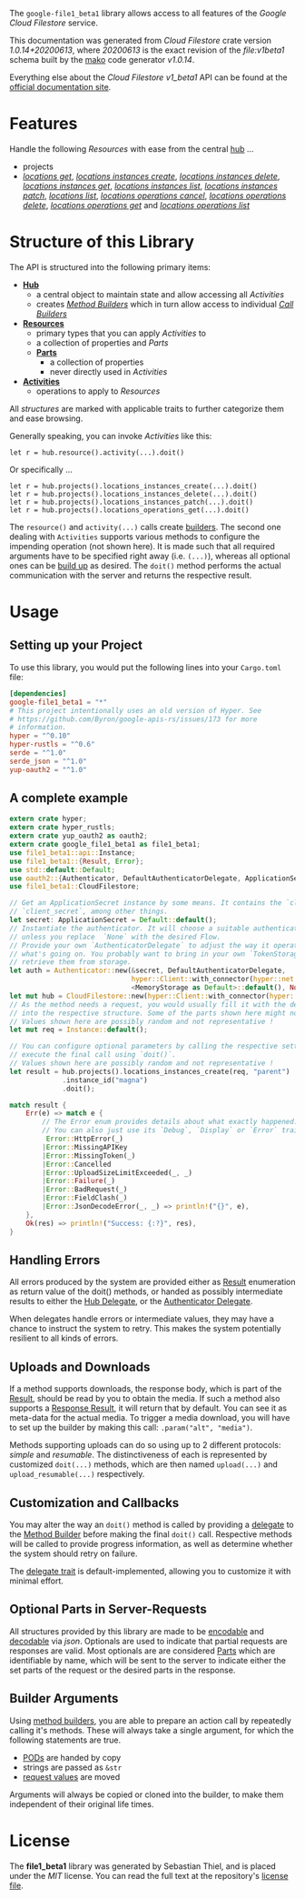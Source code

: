 <!---
DO NOT EDIT !
This file was generated automatically from 'src/mako/api/README.md.mako'
DO NOT EDIT !
-->
The `google-file1_beta1` library allows access to all features of the *Google Cloud Filestore* service.

This documentation was generated from *Cloud Filestore* crate version *1.0.14+20200613*, where *20200613* is the exact revision of the *file:v1beta1* schema built by the [mako](http://www.makotemplates.org/) code generator *v1.0.14*.

Everything else about the *Cloud Filestore* *v1_beta1* API can be found at the
[official documentation site](https://cloud.google.com/filestore/).
# Features

Handle the following *Resources* with ease from the central [hub](https://docs.rs/google-file1_beta1/1.0.14+20200613/google_file1_beta1/CloudFilestore) ... 

* projects
 * [*locations get*](https://docs.rs/google-file1_beta1/1.0.14+20200613/google_file1_beta1/api::ProjectLocationGetCall), [*locations instances create*](https://docs.rs/google-file1_beta1/1.0.14+20200613/google_file1_beta1/api::ProjectLocationInstanceCreateCall), [*locations instances delete*](https://docs.rs/google-file1_beta1/1.0.14+20200613/google_file1_beta1/api::ProjectLocationInstanceDeleteCall), [*locations instances get*](https://docs.rs/google-file1_beta1/1.0.14+20200613/google_file1_beta1/api::ProjectLocationInstanceGetCall), [*locations instances list*](https://docs.rs/google-file1_beta1/1.0.14+20200613/google_file1_beta1/api::ProjectLocationInstanceListCall), [*locations instances patch*](https://docs.rs/google-file1_beta1/1.0.14+20200613/google_file1_beta1/api::ProjectLocationInstancePatchCall), [*locations list*](https://docs.rs/google-file1_beta1/1.0.14+20200613/google_file1_beta1/api::ProjectLocationListCall), [*locations operations cancel*](https://docs.rs/google-file1_beta1/1.0.14+20200613/google_file1_beta1/api::ProjectLocationOperationCancelCall), [*locations operations delete*](https://docs.rs/google-file1_beta1/1.0.14+20200613/google_file1_beta1/api::ProjectLocationOperationDeleteCall), [*locations operations get*](https://docs.rs/google-file1_beta1/1.0.14+20200613/google_file1_beta1/api::ProjectLocationOperationGetCall) and [*locations operations list*](https://docs.rs/google-file1_beta1/1.0.14+20200613/google_file1_beta1/api::ProjectLocationOperationListCall)




# Structure of this Library

The API is structured into the following primary items:

* **[Hub](https://docs.rs/google-file1_beta1/1.0.14+20200613/google_file1_beta1/CloudFilestore)**
    * a central object to maintain state and allow accessing all *Activities*
    * creates [*Method Builders*](https://docs.rs/google-file1_beta1/1.0.14+20200613/google_file1_beta1/client::MethodsBuilder) which in turn
      allow access to individual [*Call Builders*](https://docs.rs/google-file1_beta1/1.0.14+20200613/google_file1_beta1/client::CallBuilder)
* **[Resources](https://docs.rs/google-file1_beta1/1.0.14+20200613/google_file1_beta1/client::Resource)**
    * primary types that you can apply *Activities* to
    * a collection of properties and *Parts*
    * **[Parts](https://docs.rs/google-file1_beta1/1.0.14+20200613/google_file1_beta1/client::Part)**
        * a collection of properties
        * never directly used in *Activities*
* **[Activities](https://docs.rs/google-file1_beta1/1.0.14+20200613/google_file1_beta1/client::CallBuilder)**
    * operations to apply to *Resources*

All *structures* are marked with applicable traits to further categorize them and ease browsing.

Generally speaking, you can invoke *Activities* like this:

```Rust,ignore
let r = hub.resource().activity(...).doit()
```

Or specifically ...

```ignore
let r = hub.projects().locations_instances_create(...).doit()
let r = hub.projects().locations_instances_delete(...).doit()
let r = hub.projects().locations_instances_patch(...).doit()
let r = hub.projects().locations_operations_get(...).doit()
```

The `resource()` and `activity(...)` calls create [builders][builder-pattern]. The second one dealing with `Activities` 
supports various methods to configure the impending operation (not shown here). It is made such that all required arguments have to be 
specified right away (i.e. `(...)`), whereas all optional ones can be [build up][builder-pattern] as desired.
The `doit()` method performs the actual communication with the server and returns the respective result.

# Usage

## Setting up your Project

To use this library, you would put the following lines into your `Cargo.toml` file:

```toml
[dependencies]
google-file1_beta1 = "*"
# This project intentionally uses an old version of Hyper. See
# https://github.com/Byron/google-apis-rs/issues/173 for more
# information.
hyper = "^0.10"
hyper-rustls = "^0.6"
serde = "^1.0"
serde_json = "^1.0"
yup-oauth2 = "^1.0"
```

## A complete example

```Rust
extern crate hyper;
extern crate hyper_rustls;
extern crate yup_oauth2 as oauth2;
extern crate google_file1_beta1 as file1_beta1;
use file1_beta1::api::Instance;
use file1_beta1::{Result, Error};
use std::default::Default;
use oauth2::{Authenticator, DefaultAuthenticatorDelegate, ApplicationSecret, MemoryStorage};
use file1_beta1::CloudFilestore;

// Get an ApplicationSecret instance by some means. It contains the `client_id` and 
// `client_secret`, among other things.
let secret: ApplicationSecret = Default::default();
// Instantiate the authenticator. It will choose a suitable authentication flow for you, 
// unless you replace  `None` with the desired Flow.
// Provide your own `AuthenticatorDelegate` to adjust the way it operates and get feedback about 
// what's going on. You probably want to bring in your own `TokenStorage` to persist tokens and
// retrieve them from storage.
let auth = Authenticator::new(&secret, DefaultAuthenticatorDelegate,
                              hyper::Client::with_connector(hyper::net::HttpsConnector::new(hyper_rustls::TlsClient::new())),
                              <MemoryStorage as Default>::default(), None);
let mut hub = CloudFilestore::new(hyper::Client::with_connector(hyper::net::HttpsConnector::new(hyper_rustls::TlsClient::new())), auth);
// As the method needs a request, you would usually fill it with the desired information
// into the respective structure. Some of the parts shown here might not be applicable !
// Values shown here are possibly random and not representative !
let mut req = Instance::default();

// You can configure optional parameters by calling the respective setters at will, and
// execute the final call using `doit()`.
// Values shown here are possibly random and not representative !
let result = hub.projects().locations_instances_create(req, "parent")
             .instance_id("magna")
             .doit();

match result {
    Err(e) => match e {
        // The Error enum provides details about what exactly happened.
        // You can also just use its `Debug`, `Display` or `Error` traits
         Error::HttpError(_)
        |Error::MissingAPIKey
        |Error::MissingToken(_)
        |Error::Cancelled
        |Error::UploadSizeLimitExceeded(_, _)
        |Error::Failure(_)
        |Error::BadRequest(_)
        |Error::FieldClash(_)
        |Error::JsonDecodeError(_, _) => println!("{}", e),
    },
    Ok(res) => println!("Success: {:?}", res),
}

```
## Handling Errors

All errors produced by the system are provided either as [Result](https://docs.rs/google-file1_beta1/1.0.14+20200613/google_file1_beta1/client::Result) enumeration as return value of
the doit() methods, or handed as possibly intermediate results to either the 
[Hub Delegate](https://docs.rs/google-file1_beta1/1.0.14+20200613/google_file1_beta1/client::Delegate), or the [Authenticator Delegate](https://docs.rs/yup-oauth2/*/yup_oauth2/trait.AuthenticatorDelegate.html).

When delegates handle errors or intermediate values, they may have a chance to instruct the system to retry. This 
makes the system potentially resilient to all kinds of errors.

## Uploads and Downloads
If a method supports downloads, the response body, which is part of the [Result](https://docs.rs/google-file1_beta1/1.0.14+20200613/google_file1_beta1/client::Result), should be
read by you to obtain the media.
If such a method also supports a [Response Result](https://docs.rs/google-file1_beta1/1.0.14+20200613/google_file1_beta1/client::ResponseResult), it will return that by default.
You can see it as meta-data for the actual media. To trigger a media download, you will have to set up the builder by making
this call: `.param("alt", "media")`.

Methods supporting uploads can do so using up to 2 different protocols: 
*simple* and *resumable*. The distinctiveness of each is represented by customized 
`doit(...)` methods, which are then named `upload(...)` and `upload_resumable(...)` respectively.

## Customization and Callbacks

You may alter the way an `doit()` method is called by providing a [delegate](https://docs.rs/google-file1_beta1/1.0.14+20200613/google_file1_beta1/client::Delegate) to the 
[Method Builder](https://docs.rs/google-file1_beta1/1.0.14+20200613/google_file1_beta1/client::CallBuilder) before making the final `doit()` call. 
Respective methods will be called to provide progress information, as well as determine whether the system should 
retry on failure.

The [delegate trait](https://docs.rs/google-file1_beta1/1.0.14+20200613/google_file1_beta1/client::Delegate) is default-implemented, allowing you to customize it with minimal effort.

## Optional Parts in Server-Requests

All structures provided by this library are made to be [encodable](https://docs.rs/google-file1_beta1/1.0.14+20200613/google_file1_beta1/client::RequestValue) and 
[decodable](https://docs.rs/google-file1_beta1/1.0.14+20200613/google_file1_beta1/client::ResponseResult) via *json*. Optionals are used to indicate that partial requests are responses 
are valid.
Most optionals are are considered [Parts](https://docs.rs/google-file1_beta1/1.0.14+20200613/google_file1_beta1/client::Part) which are identifiable by name, which will be sent to 
the server to indicate either the set parts of the request or the desired parts in the response.

## Builder Arguments

Using [method builders](https://docs.rs/google-file1_beta1/1.0.14+20200613/google_file1_beta1/client::CallBuilder), you are able to prepare an action call by repeatedly calling it's methods.
These will always take a single argument, for which the following statements are true.

* [PODs][wiki-pod] are handed by copy
* strings are passed as `&str`
* [request values](https://docs.rs/google-file1_beta1/1.0.14+20200613/google_file1_beta1/client::RequestValue) are moved

Arguments will always be copied or cloned into the builder, to make them independent of their original life times.

[wiki-pod]: http://en.wikipedia.org/wiki/Plain_old_data_structure
[builder-pattern]: http://en.wikipedia.org/wiki/Builder_pattern
[google-go-api]: https://github.com/google/google-api-go-client

# License
The **file1_beta1** library was generated by Sebastian Thiel, and is placed 
under the *MIT* license.
You can read the full text at the repository's [license file][repo-license].

[repo-license]: https://github.com/Byron/google-apis-rsblob/master/LICENSE.md
